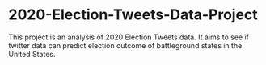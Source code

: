 # 2020-Election-Tweets-Data-Project
This project is an analysis of 2020 Election Tweets data. It aims to see if twitter data can predict election outcome of battleground states in the United States. 
